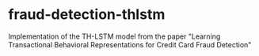 # fraud-detection-thlstm
Implementation of the TH-LSTM model from the paper "Learning Transactional Behavioral Representations for Credit Card Fraud Detection"
